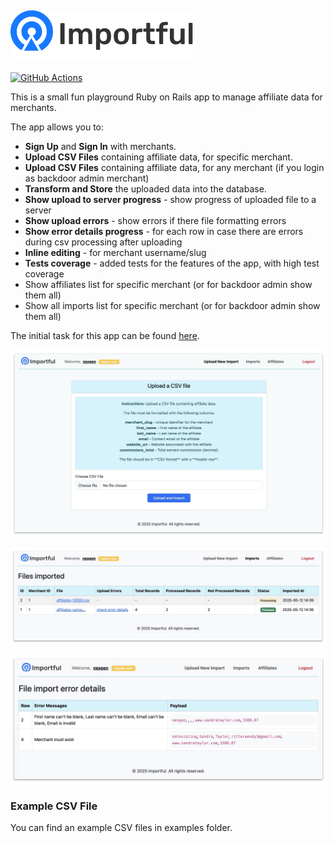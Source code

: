 ## ![Importful](app/assets/images/logo.svg)

[![GitHub Actions](https://github.com/ibalosh/importful/actions/workflows/ci.yml/badge.svg)](https://github.com/ibalosh/importful/actions)

This is a small fun playground Ruby on Rails app to manage affiliate data for merchants. 

The app allows you to:

- **Sign Up** and **Sign In** with merchants.
- **Upload CSV Files** containing affiliate data, for specific merchant.
- **Upload CSV Files** containing affiliate data, for any merchant (if you login as backdoor admin merchant)
- **Transform and Store** the uploaded data into the database.
- **Show upload to server progress** - show progress of uploaded file to a server 
- **Show upload errors** - show errors if there file formatting errors
- **Show error details progress** - for each row in case there are errors during csv processing after uploading
- **Inline editing** - for merchant username/slug
- **Tests coverage** - added tests for the features of the app, with high test coverage
- Show affiliates list for specific merchant (or for backdoor admin show them all)
- Show all imports list for specific merchant (or for backdoor admin show them all)

The initial task for this app can be found [here](TASK.md).

<p align="center">
    <img src="public/readme/main.jpg" alt="Readme image">
</p>
<p align="center">
    <img src="public/readme/imports.jpg" alt="Readme image" width="600">
</p>
<p align="center">
    <img src="public/readme/import-details.jpg" alt="Readme image" width="600">
</p>

### Example CSV File

You can find an example CSV files in examples folder.